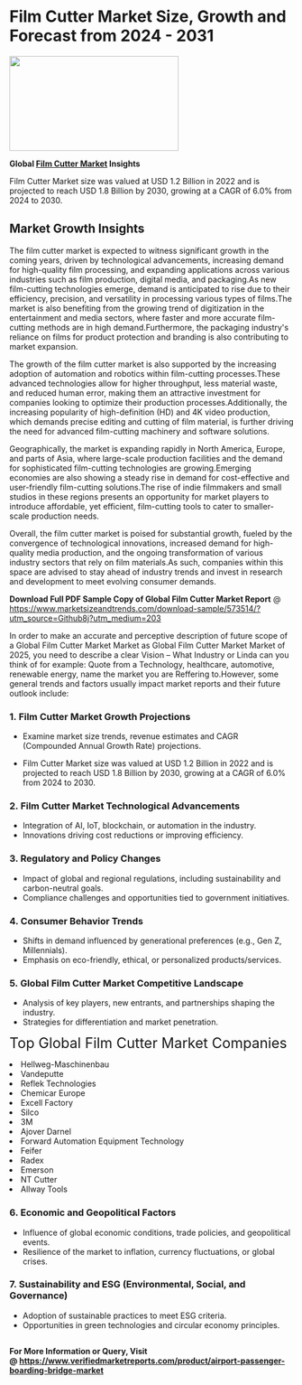 <H1>Film Cutter Market Size, Growth and Forecast from 2024 - 2031</H1><img class="aligncenter size-medium wp-image-584254" src="https://thirdeyenews.in/wp-content/uploads/2024/09/Global-Market-Research-300x168.jpeg" alt="" width="300" height="168" /><p><strong>Global&nbsp;<a href="https://www.marketsizeandtrends.com/download-sample/573514/?utm_source=Github8j?utm_medium=203">Film Cutter Market</a> Insights</strong></p><p>Film Cutter Market size was valued at USD 1.2 Billion in 2022 and is projected to reach USD 1.8 Billion by 2030, growing at a CAGR of 6.0% from 2024 to 2030.</p><p><h2>Market Growth Insights</h2> <p>The film cutter market is expected to witness significant growth in the coming years, driven by technological advancements, increasing demand for high-quality film processing, and expanding applications across various industries such as film production, digital media, and packaging.As new film-cutting technologies emerge, demand is anticipated to rise due to their efficiency, precision, and versatility in processing various types of films.The market is also benefiting from the growing trend of digitization in the entertainment and media sectors, where faster and more accurate film-cutting methods are in high demand.Furthermore, the packaging industry's reliance on films for product protection and branding is also contributing to market expansion.</p> <p>The growth of the film cutter market is also supported by the increasing adoption of automation and robotics within film-cutting processes.These advanced technologies allow for higher throughput, less material waste, and reduced human error, making them an attractive investment for companies looking to optimize their production processes.Additionally, the increasing popularity of high-definition (HD) and 4K video production, which demands precise editing and cutting of film material, is further driving the need for advanced film-cutting machinery and software solutions.</p> <p>Geographically, the market is expanding rapidly in North America, Europe, and parts of Asia, where large-scale production facilities and the demand for sophisticated film-cutting technologies are growing.Emerging economies are also showing a steady rise in demand for cost-effective and user-friendly film-cutting solutions.The rise of indie filmmakers and small studios in these regions presents an opportunity for market players to introduce affordable, yet efficient, film-cutting tools to cater to smaller-scale production needs.</p> <p>Overall, the film cutter market is poised for substantial growth, fueled by the convergence of technological innovations, increased demand for high-quality media production, and the ongoing transformation of various industry sectors that rely on film materials.As such, companies within this space are advised to stay ahead of industry trends and invest in research and development to meet evolving consumer demands.</p> <p><span class=""><strong>Download Full PDF Sample Copy of Global Film Cutter Market Report</strong> @ <a href="https://www.marketsizeandtrends.com/download-sample/573514/?utm_source=Github8j?utm_medium=203" target="_blank">https://www.marketsizeandtrends.com/download-sample/573514/?utm_source=Github8j?utm_medium=203</a></span></p><p>In order to make an accurate and perceptive description of future scope of a Global&nbsp;Film Cutter Market Market as Global&nbsp;Film Cutter Market Market of 2025, you need to describe a clear Vision &ndash; What Industry or Linda can you think of for example: Quote from a Technology, healthcare, automotive, renewable energy, name the market you are Reffering to.However, some general trends and factors usually impact market reports and their future outlook include:</p><h3>1.&nbsp;<strong>Film Cutter Market Growth Projections</strong></h3><ul><li>Examine market size trends, revenue estimates and CAGR (Compounded Annual Growth Rate) projections.</li><li><p>Film Cutter Market size was valued at USD 1.2 Billion in 2022 and is projected to reach USD 1.8 Billion by 2030, growing at a CAGR of 6.0% from 2024 to 2030.</p></li></ul><h3>2.&nbsp;<strong>Film Cutter Market Technological Advancements</strong></h3><ul><li>Integration of AI, IoT, blockchain, or automation in the industry.</li><li>Innovations driving cost reductions or improving efficiency.</li></ul><h3>3.&nbsp;<strong>Regulatory and Policy Changes</strong></h3><ul><li>Impact of global and regional regulations, including sustainability and carbon-neutral goals.</li><li>Compliance challenges and opportunities tied to government initiatives.</li></ul><h3>4.&nbsp;<strong>Consumer Behavior Trends</strong></h3><ul><li>Shifts in demand influenced by generational preferences (e.g., Gen Z, Millennials).</li><li>Emphasis on eco-friendly, ethical, or personalized products/services.</li></ul><h3>5.&nbsp;<strong>Global Film Cutter Market Competitive Landscape</strong></h3><ul><li>Analysis of key players, new entrants, and partnerships shaping the industry.</li><li>Strategies for differentiation and market penetration.</li></ul><p data-pm-slice="1 1 []"><span style="color: inherit; font-family: inherit; font-size: 25px;">Top Global Film Cutter Market Companies</span></p><div class="" data-test-id=""><p><li>Hellweg-Maschinenbau</li><li> Vandeputte</li><li> Reflek Technologies</li><li> Chemicar Europe</li><li> Excell Factory</li><li> Silco</li><li> 3M</li><li> Ajover Darnel</li><li> Forward Automation Equipment Technology</li><li> Feifer</li><li> Radex</li><li> Emerson</li><li> NT Cutter</li><li> Allway Tools</li></p></div><h3>6.&nbsp;<strong>Economic and Geopolitical Factors</strong></h3><ul><li>Influence of global economic conditions, trade policies, and geopolitical events.</li><li>Resilience of the market to inflation, currency fluctuations, or global crises.</li></ul><h3>7.&nbsp;<strong>Sustainability and ESG (Environmental, Social, and Governance)</strong></h3><ul><li>Adoption of sustainable practices to meet ESG criteria.</li><li>Opportunities in green technologies and circular economy principles.</li></ul><h2><strong style="font-size: 14px;">For More Information or Query, Visit @&nbsp;</strong><a style="background-color: #ffffff; font-size: 14px;" href="https://www.marketsizeandtrends.com/report/film-cutter-market/" target="_blank">https://www.verifiedmarketreports.com/product/airport-passenger-boarding-bridge-market</a></h2>